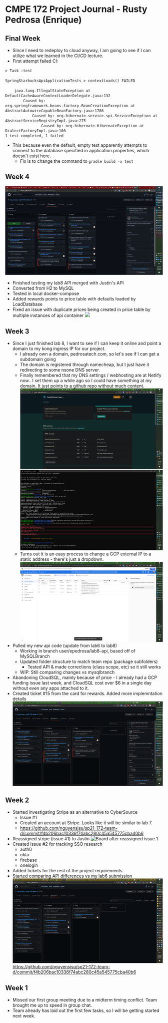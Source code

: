 # CMPE 172 Project Journal - Rusty Pedrosa (Enrique)

## Final Week
- Since I need to redeploy to cloud anyway, I am going to see if I can utilize what we learned in the CI/CD lecture.
- First attempt failed CI:
```
> Task :test

SpringStarbucksApiApplicationTests > contextLoads() FAILED

    java.lang.IllegalStateException at DefaultCacheAwareContextLoaderDelegate.java:132
        Caused by: org.springframework.beans.factory.BeanCreationException at AbstractAutowireCapableBeanFactory.java:1786
            Caused by: org.hibernate.service.spi.ServiceException at AbstractServiceRegistryImpl.java:275
                Caused by: org.hibernate.HibernateException at DialectFactoryImpl.java:100
1 test completed, 1 failed
```
- This because even the default, empty test apparently attempts to connect to the database specified in application.properties, which doesn't exist here.
  - Fix is to change the command to  `gradle build -x test`

## Week 4
![](images/week4-cards.png)
- Finished testing my lab8 API merged with Justin's API
- Converted from H2 to MySQL
- Tested in local docker-compose
- Added rewards points to price table with defaults loaded by LoadDatabase
- Fixed an issue with duplicate prices being created in price table by multiple instances of api container
![](week4-docker-compose.png)

## Week 3
- Since I just finished lab 8, I want to see if I can keep it online and point a domain to my kong ingress IP for our project.
  - I already own a domain, pedrosatech.com, so let's see if I can get a subdomain going
  - The domain is registered through namecheap, but I just have it redirecting to some nsone DNS server.
  - Finally remembered that my DNS settings / webhosting are at Netlify now.. I set them up a while ago so I could have something at my domain.  It just points to a github repo without much content.
![](images/domain-setup.png)
![](images/api-via-domain.png)
  - Turns out it is an easy process to change a GCP external IP to a static address - there's just a dropdown.
![](images/static-gcp-ip.png)
- Pulled my new api code (update from lab6 to lab8)
  - Working in branch user/epedrosa/lab8-api, based off of MySQLBranch
  - Updated folder structure to match team repo (package subfolders)
    - Tested API & made corrections (class scope, etc) so it still works
  - WIP: Still comparing changes vs mysqlbranch
- Abandoning CloudSQL, mainly because of price - I already had a GCP funding issue last week, and CloudSQL cost over $6 in a single day without even any apps attached to it.
- Created ticket #15 from the card for rewards.  Added more implemntation details 
![](images/week3-cards.png)

## Week 2
- Started investigating Stripe as an alternative to CyberSource
  - Issue #1
  - Created an account at Stripe.  Looks like it will be similar to lab 7.
  - https://github.com/nguyensjsu/sp21-172-team-d/commit/f4b206bac10336f74abc280c45a545775cba40b6
- Reassigned stripe (issue #1) to Justin
![Board after reassigned issue 1](images/1-reassigned.png)
- Created issue #2 for tracking SSO research
  - auth0
  - okta
  - firebase
  - onelogin
- Added tickets for the rest of the project requirements
- Started comparing API differences vs my lab6 submission
![](images/9.png)
https://github.com/nguyensjsu/sp21-172-team-d/commit/f4b206bac10336f74abc280c45a545775cba40b6

## Week 1
- Missed our first group meeting due to a midterm timing conflict. Team brought me up to speed in group chat.
- Team already has laid out the first few tasks, so I will be getting started next week.
